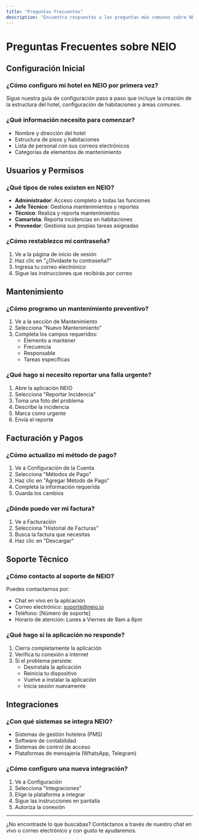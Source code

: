 ```yaml
---
title: "Preguntas Frecuentes"
description: "Encuentra respuestas a las preguntas más comunes sobre NEIO"
---
```


# Preguntas Frecuentes sobre NEIO

## Configuración Inicial

### ¿Cómo configuro mi hotel en NEIO por primera vez?
Sigue nuestra guía de configuración paso a paso que incluye la creación de la estructura del hotel, configuración de habitaciones y áreas comunes.

### ¿Qué información necesito para comenzar?
- Nombre y dirección del hotel
- Estructura de pisos y habitaciones
- Lista de personal con sus correos electrónicos
- Categorías de elementos de mantenimiento

## Usuarios y Permisos

### ¿Qué tipos de roles existen en NEIO?
- **Administrador**: Acceso completo a todas las funciones
- **Jefe Técnico**: Gestiona mantenimientos y reportes
- **Técnico**: Realiza y reporta mantenimientos
- **Camarista**: Reporta incidencias en habitaciones
- **Proveedor**: Gestiona sus propias tareas asignadas

### ¿Cómo restablezco mi contraseña?
1. Ve a la página de inicio de sesión
2. Haz clic en "¿Olvidaste tu contraseña?"
3. Ingresa tu correo electrónico
4. Sigue las instrucciones que recibirás por correo

## Mantenimiento

### ¿Cómo programo un mantenimiento preventivo?
1. Ve a la sección de Mantenimiento
2. Selecciona "Nuevo Mantenimiento"
3. Completa los campos requeridos:
   - Elemento a mantener
   - Frecuencia
   - Responsable
   - Tareas específicas

### ¿Qué hago si necesito reportar una falla urgente?
1. Abre la aplicación NEIO
2. Selecciona "Reportar Incidencia"
3. Toma una foto del problema
4. Describe la incidencia
5. Marca como urgente
6. Envía el reporte

## Facturación y Pagos

### ¿Cómo actualizo mi método de pago?
1. Ve a Configuración de la Cuenta
2. Selecciona "Métodos de Pago"
3. Haz clic en "Agregar Método de Pago"
4. Completa la información requerida
5. Guarda los cambios

### ¿Dónde puedo ver mi factura?
1. Ve a Facturación
2. Selecciona "Historial de Facturas"
3. Busca la factura que necesitas
4. Haz clic en "Descargar"

## Soporte Técnico

### ¿Cómo contacto al soporte de NEIO?
Puedes contactarnos por:
- Chat en vivo en la aplicación
- Correo electrónico: soporte@neio.io
- Teléfono: [Número de soporte]
- Horario de atención: Lunes a Viernes de 9am a 6pm

### ¿Qué hago si la aplicación no responde?
1. Cierra completamente la aplicación
2. Verifica tu conexión a internet
3. Si el problema persiste:
   - Desinstala la aplicación
   - Reinicia tu dispositivo
   - Vuelve a instalar la aplicación
   - Inicia sesión nuevamente

## Integraciones

### ¿Con qué sistemas se integra NEIO?
- Sistemas de gestión hotelera (PMS)
- Software de contabilidad
- Sistemas de control de acceso
- Plataformas de mensajería (WhatsApp, Telegram)

### ¿Cómo configuro una nueva integración?
1. Ve a Configuración
2. Selecciona "Integraciones"
3. Elige la plataforma a integrar
4. Sigue las instrucciones en pantalla
5. Autoriza la conexión

---

<Info>
¿No encontraste lo que buscabas? Contáctanos a través de nuestro chat en vivo o correo electrónico y con gusto te ayudaremos.
</Info>